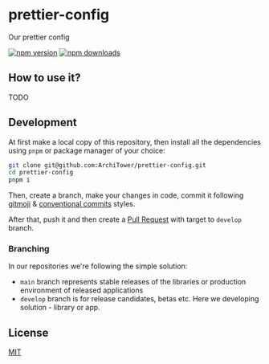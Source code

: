 # prettier-config

Our prettier config

[![npm version][npm-version-src]][npm-version-href]
[![npm downloads][npm-downloads-src]][npm-downloads-href]

## How to use it?

TODO

## Development

At first make a local copy of this repository, then install all the dependencies
using `pnpm` or package manager of your choice:

```bash
git clone git@github.com:ArchiTower/prettier-config.git
cd prettier-config
pnpm i
```

Then, create a branch, make your changes in code, commit it following
[gitmoji](https://gitmoji.dev/) &
[conventional commits](https://www.conventionalcommits.org/en/v1.0.0/) styles.

After that, push it and then create a
[Pull Request](https://github.com/ArchiTower/prettier-config/pulls) with target
to `develop` branch.

### Branching

In our repositories we're following the simple solution:

- `main` branch represents stable releases of the libraries or production
  environment of released applications
- `develop` branch is for release candidates, betas etc. Here we developing
  solution - library or app.

## License

[MIT](./LICENSE.md)

<!-- Badges -->

[npm-version-src]:
  https://img.shields.io/npm/v/prettier-config?style=flat-square
[npm-version-href]: https://npmjs.com/package/prettier-config
[npm-downloads-src]:
  https://img.shields.io/npm/dm/prettier-config?style=flat-square
[npm-downloads-href]: https://npmjs.com/package/prettier-config
